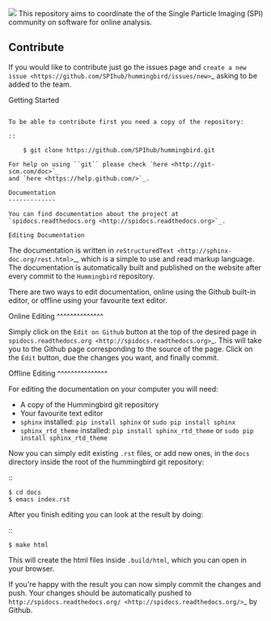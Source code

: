 ![](https://github.com/SPIhub/hummingbird/blob/master/docs/images/latex_logo.png)
This repository aims to coordinate the of the Single Particle Imaging (SPI) community on software for online analysis.

Contribute
----------

If you would like to contribute just go the issues page and `create a
new issue <https://github.com/SPIhub/hummingbird/issues/new>`_
asking to be added to the team.

Getting Started
~~~~~~~~~~~~~~~

To be able to contribute first you need a copy of the repository:

::

    $ git clone https://github.com/SPIhub/hummingbird.git

For help on using ``git`` please check `here <http://git-scm.com/doc>`_
and `here <https://help.github.com/>`_.

Documentation
-------------

You can find documentation about the project at
`spidocs.readthedocs.org <http://spidocs.readthedocs.org>`_.

Editing Documentation
~~~~~~~~~~~~~~~~~~~~~

The documentation is written in
`reStructuredText <http://sphinx-doc.org/rest.html>`_, which is a simple
to use and read markup language. The documentation is automatically
built and published on the website after every commit to the
``Hummingbird`` repository.

There are two ways to edit documentation, online using the Github
built-in editor, or offline using your favourite text editor.

Online Editing
^^^^^^^^^^^^^^

Simply click on the ``Edit on Github`` button at the top of the
desired page in
`spidocs.readthedocs.org <http://spidocs.readthedocs.org>`_. This will
take you to the Github page corresponding to the source of the page.
Click on the ``Edit`` button, due the changes you want, and finally
commit.

Offline Editing
^^^^^^^^^^^^^^^

For editing the documentation on your computer you will need:

-  A copy of the Hummingbird git repository
-  Your favourite text editor
-  ``sphinx`` installed: ``pip install sphinx`` or
   ``sudo pip install sphinx``
-  ``sphinx_rtd_theme`` installed: ``pip install sphinx_rtd_theme`` or
   ``sudo pip install sphinx_rtd_theme``

Now you can simply edit existing ``.rst`` files, or add new ones, in the
``docs`` directory inside the root of the hummingbird git repository:

::

    $ cd docs
    $ emacs index.rst

After you finish editing you can look at the result by doing:

::

    $ make html

This will create the html files inside ``.build/html``, which you can
open in your browser.

If you're happy with the result you can now simply commit the changes
and push. Your changes should be automatically pushed to
`http://spidocs.readthedocs.org/ <http://spidocs.readthedocs.org/>`_ by Github.
